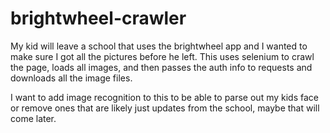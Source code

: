 # brightwheel-crawler

My kid will leave a school that uses the brightwheel app and I wanted to make sure I got all the pictures before he left. This uses selenium to crawl the page, loads all images, and then passes the auth info to requests and downloads all the image files. 

I want to add image recognition to this to be able to parse out my kids face or remove ones that are likely just updates from the school, maybe that will come later.
